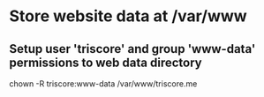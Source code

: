 # Store website data at /var/www
## Setup user 'triscore' and group 'www-data' permissions to web data directory
chown -R triscore:www-data /var/www/triscore.me
